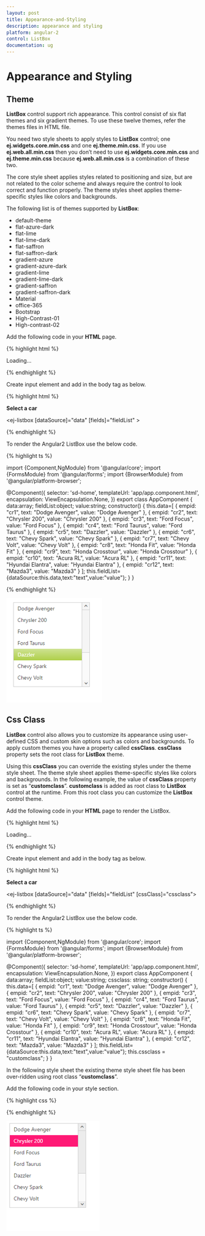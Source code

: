 ```yaml
---
layout: post
title: Appearance-and-Styling
description: appearance and styling
platform: angular-2
control: ListBox
documentation: ug
---
```


# Appearance and Styling

## Theme

**ListBox** control support rich appearance. This control consist of six flat themes and six gradient themes. To use these twelve themes, refer the themes files in HTML file. 

You need two style sheets to apply styles to **ListBox** control; one **ej.widgets.core.min.css** and one **ej.theme.min.css**. If you use **ej.web.all.min.css** then you don’t need to use **ej.widgets.core.min.css** and **ej.theme.min.css** because **ej.web.all.min.css** is a combination of these two.

The core style sheet applies styles related to positioning and size, but are not related to the color scheme and always require the control to look correct and function properly. The theme styles sheet applies theme-specific styles like colors and backgrounds.

The following list is of themes supported by **ListBox**:

* default-theme
* flat-azure-dark
* flat-lime
* flat-lime-dark
* flat-saffron
* flat-saffron-dark
* gradient-azure
* gradient-azure-dark
* gradient-lime
* gradient-lime-dark
* gradient-saffron
* gradient-saffron-dark
* Material
* office-365
* Bootstrap
* High-Contrast-01
* High-contrast-02

Add the following code in your **HTML** page.

{% highlight html %}

<!DOCTYPE html>
<html lang="en">
   <head>
      <link href="http://cdn.syncfusion.com/{{ site.releaseversion }}/js/web/gradient-lime/ej.web.all.min.css" rel="stylesheet" />
      <script src="node_modules/core-js/client/shim.min.js"></script>
      <script src="node_modules/zone.js/dist/zone.js"></script>
      <script src="node_modules/reflect-metadata/Reflect.js"></script>
      <script src="node_modules/systemjs/dist/system.src.js"></script>
      <script src="http://cdn.syncfusion.com/js/assets/external/jquery-3.1.1.min.js"></script>
      <script src="http://cdn.syncfusion.com/js/assets/external/jsrender.min.js" type="text/javascript"></script>
      <script src="http://cdn.syncfusion.com/{{ site.releaseversion }}/js/web/ej.web.all.min.js"> </script>
      <script src ="http://cdn.syncfusion.com/{{ site.releaseversion }}/js/common/ej.angular2.min.js"></script>
      <script src="systemjs.config.js"></script>
   </head>
 <body>
    <ej-app>Loading...</ej-app>
 </body>
</html>

{% endhighlight %}

Create input element and add in the body tag as below.

{% highlight html %}

<div><b>Select a car</b></div>

<ej-listbox [dataSource]="data" [fields]="fieldList" > </ej-listbox>

{% endhighlight %}

To render the Angular2 ListBox use the below code.

{% highlight ts %}

import {Component,NgModule} from '@angular/core';
import {FormsModule} from '@angular/forms';
import {BrowserModule} from '@angular/platform-browser';

@Component({
  selector: 'sd-home',
  templateUrl: 'app/app.component.html',
  encapsulation: ViewEncapsulation.None,
})
export class AppComponent {
    data:array;
    fieldList:object;
    value:string;
    constructor() {
    this.data=[
        { empid: "cr1", text: "Dodge Avenger", value: "Dodge Avenger" },
        { empid: "cr2", text: "Chrysler 200", value: "Chrysler 200" },
        { empid: "cr3", text: "Ford Focus", value: "Ford Focus" },
        { empid: "cr4", text: "Ford Taurus", value: "Ford Taurus" },
        { empid: "cr5", text: "Dazzler", value: "Dazzler" },
        { empid: "cr6", text: "Chevy Spark", value: "Chevy Spark" },
        { empid: "cr7", text: "Chevy Volt", value: "Chevy Volt" },
        { empid: "cr8", text: "Honda Fit", value: "Honda Fit" },
        { empid: "cr9", text: "Honda Crosstour", value: "Honda Crosstour" },
        { empid: "cr10", text: "Acura RL", value: "Acura RL" },
        { empid: "cr11", text: "Hyundai Elantra", value: "Hyundai Elantra" },
        { empid: "cr12", text: "Mazda3", value: "Mazda3" }
    ];
    this.fieldList={dataSource:this.data,text:"text",value:"value"};
    }
}

{% endhighlight %}

![](Appearance-and-Styling_images/Appearance-and-Styling_img1.png)

## Css Class

**ListBox** control also allows you to customize its appearance using user-defined CSS and custom skin options such as colors and backgrounds. To apply custom themes you have a property called **cssClass**. **cssClass** property sets the root class for **ListBox** theme.

Using this **cssClass** you can override the existing styles under the theme style sheet. The theme style sheet applies theme-specific styles like colors and backgrounds. In the following example, the value of **cssClass** property is set as “**customclass**”. **customclass** is added as root class to **ListBox** control at the runtime. From this root class you can customize the **ListBox** control theme.

Add the following code in your **HTML** page to render the ListBox.

{% highlight html %}

<!DOCTYPE html>
<html lang="en">
   <head>
      <link href="http://cdn.syncfusion.com/{{ site.releaseversion }}/js/web/gradient-lime/ej.web.all.min.css" rel="stylesheet" />
      <script src="node_modules/core-js/client/shim.min.js"></script>
      <script src="node_modules/zone.js/dist/zone.js"></script>
      <script src="node_modules/reflect-metadata/Reflect.js"></script>
      <script src="node_modules/systemjs/dist/system.src.js"></script>
      <script src="http://cdn.syncfusion.com/js/assets/external/jquery-3.1.1.min.js"></script>
      <script src="http://cdn.syncfusion.com/js/assets/external/jsrender.min.js" type="text/javascript"></script>
      <script src="http://cdn.syncfusion.com/{{ site.releaseversion }}/js/web/ej.web.all.min.js"> </script>
      <script src ="http://cdn.syncfusion.com/{{ site.releaseversion }}/js/common/ej.angular2.min.js"></script>
      <script src="systemjs.config.js"></script>
   </head>
 <body>
    <ej-app>Loading...</ej-app>
 </body>
</html>

{% endhighlight %}

Create input element and add in the body tag as below.

{% highlight html %}

 <div><b>Select a car</b></div>

 <ej-listbox [dataSource]="data" [fields]="fieldList" [cssClass]="cssclass"> </ej-listbox>

{% endhighlight %}

To render the Angular2 ListBox use the below code.

{% highlight ts %}

import {Component,NgModule} from '@angular/core';
import {FormsModule} from '@angular/forms';
import {BrowserModule} from '@angular/platform-browser';

@Component({
  selector: 'sd-home',
  templateUrl: 'app/app.component.html',
  encapsulation: ViewEncapsulation.None,
})
export class AppComponent {
    data:array;
    fieldList:object;
    value:string;
    cssclass: string;
    constructor() {
    this.data=[
        { empid: "cr1", text: "Dodge Avenger", value: "Dodge Avenger" },
        { empid: "cr2", text: "Chrysler 200", value: "Chrysler 200" },
        { empid: "cr3", text: "Ford Focus", value: "Ford Focus" },
        { empid: "cr4", text: "Ford Taurus", value: "Ford Taurus" },
        { empid: "cr5", text: "Dazzler", value: "Dazzler" },
        { empid: "cr6", text: "Chevy Spark", value: "Chevy Spark" },
        { empid: "cr7", text: "Chevy Volt", value: "Chevy Volt" },
        { empid: "cr8", text: "Honda Fit", value: "Honda Fit" },
        { empid: "cr9", text: "Honda Crosstour", value: "Honda Crosstour" },
        { empid: "cr10", text: "Acura RL", value: "Acura RL" },
        { empid: "cr11", text: "Hyundai Elantra", value: "Hyundai Elantra" },
        { empid: "cr12", text: "Mazda3", value: "Mazda3" }
    ];
    this.fieldList={dataSource:this.data,text:"text",value:"value"};
    this.cssclass = "customclass";
    }
}

In the following style sheet the existing theme style sheet file has been over-ridden using root class “**customclass**”. 

Add the following code in your style section.

{% highlight css %}

<style>
    .customclass .e-listbox .e-select {
        background: #FF1975;
    }
</style>

{% endhighlight %}

![](Appearance-and-Styling_images/Appearance-and-Styling_img2.png)

